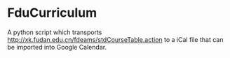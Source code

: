 FduCurriculum
=============

A python script which transports
http://xk.fudan.edu.cn/fdeams/stdCourseTable.action to a iCal file that can be
imported into Google Calendar.
